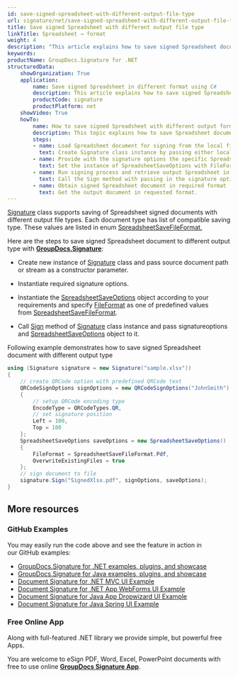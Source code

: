 ```yaml
---
id: save-signed-spreadsheet-with-different-output-file-type
url: signature/net/save-signed-spreadsheet-with-different-output-file-type
title: Save signed Spreadsheet with different output file type
linkTitle: Spreadsheet → format
weight: 4
description: "This article explains how to save signed Spreadsheet document with various file formats by GroupDocs.Signature API."
keywords: 
productName: GroupDocs.Signature for .NET
structuredData:
    showOrganization: True
    application:    
        name: Save signed Spreadsheet in different format using C#    
        description: This article explains how to save signed Spreadsheet document in differnt output format using C# language and GroupDocs.Signature for .NET APIs
        productCode: signature
        productPlatform: net 
    showVideo: True
    howTo:
        name: How to save signed Spreadsheet with different output format file using C# 
        description: This topic explains how to save Spreadsheet documents with specific file format using C#
        steps:
        - name: Load Spreadsheet document for signing from the local file or stream.
          text: Create Signature class instance by passing either local or network file path or stream. 
        - name: Provide with the signature options the specific SpreadsheetSaveOptions in. 
          text: Set the instance of SpreadsheetSaveOptions with FileFormat and Overwrite properties to setup the saving policy.
        - name: Run signing process and retrieve output Spreadsheet in desired format 
          text: Call the Sign method with passing in the signature options and the Spreadsheet save options.
        - name: Obtain signed Spreadsheet document in required format
          text: Get the output document in requested format.
---
```

[Signature](https://reference.groupdocs.com/signature/net/groupdocs.signature/signature) class supports saving of Spreadsheet signed documents with different output file types. Each document type has list of compatible saving type. These values are listed in enum [SpreadsheetSaveFileFormat.](https://reference.groupdocs.com/signature/net/groupdocs.signature.domain/spreadsheetsavefileformat)

Here are the steps to save signed Spreadsheet document to different output type with [**GroupDocs.Signature**](https://products.groupdocs.com/signature/net):

* Create new instance of [Signature](https://reference.groupdocs.com/signature/net/groupdocs.signature/signature) class and pass source document path or stream as a constructor parameter.
* Instantiate required signature options.
* Instantiate the [SpreadsheetSaveOptions](https://reference.groupdocs.com/signature/net/groupdocs.signature.options/spreadsheetsaveoptions) object according to your requirements and specify [FileFormat](https://reference.groupdocs.com/signature/net/groupdocs.signature.options/spreadsheetsaveoptions/fileformat) as one of predefined values from [SpreadsheetSaveFileFormat](https://reference.groupdocs.com/signature/net/groupdocs.signature.domain/spreadsheetsavefileformat).  

* Call [Sign](https://reference.groupdocs.com/signature/net/groupdocs.signature/signature/sign/) method of [Signature](https://reference.groupdocs.com/signature/net/groupdocs.signature/signature) class instance and pass signatureoptions and [SpreadsheetSaveOptions](https://reference.groupdocs.com/signature/net/groupdocs.signature.options/spreadsheetsaveoptions) object to it.

Following example demonstrates how to save signed Spreadsheet document with different output type

```csharp
using (Signature signature = new Signature("sample.xlsx"))
{
    // create QRCode option with predefined QRCode text
    QRCodeSignOptions signOptions = new QRCodeSignOptions("JohnSmith")
    {
        // setup QRCode encoding type
        EncodeType = QRCodeTypes.QR,
        // set signature position
        Left = 100,
        Top = 100
    };
    SpreadsheetSaveOptions saveOptions = new SpreadsheetSaveOptions()
    {
        FileFormat = SpreadsheetSaveFileFormat.Pdf,
        OverwriteExistingFiles = true
    };
    // sign document to file
    signature.Sign("SignedXlsx.pdf", signOptions, saveOptions);
}
```

## More resources

### GitHub Examples

You may easily run the code above and see the feature in action in our GitHub examples:

* [GroupDocs.Signature for .NET examples, plugins, and showcase](https://github.com/groupdocs-signature/GroupDocs.Signature-for-.NET)
* [GroupDocs.Signature for Java examples, plugins, and showcase](https://github.com/groupdocs-signature/GroupDocs.Signature-for-Java)
* [Document Signature for .NET MVC UI Example](https://github.com/groupdocs-signature/GroupDocs.Signature-for-.NET-MVC)
* [Document Signature for .NET App WebForms UI Example](https://github.com/groupdocs-signature/GroupDocs.Signature-for-.NET-WebForms)
* [Document Signature for Java App Dropwizard UI Example](https://github.com/groupdocs-signature/GroupDocs.Signature-for-Java-Dropwizard)
* [Document Signature for Java Spring UI Example](https://github.com/groupdocs-signature/GroupDocs.Signature-for-Java-Spring)

### Free Online App

Along with full-featured .NET library we provide simple, but powerful free Apps.

You are welcome to eSign PDF, Word, Excel, PowerPoint documents with free to use online **[GroupDocs Signature App](https://products.groupdocs.app/signature)**.

